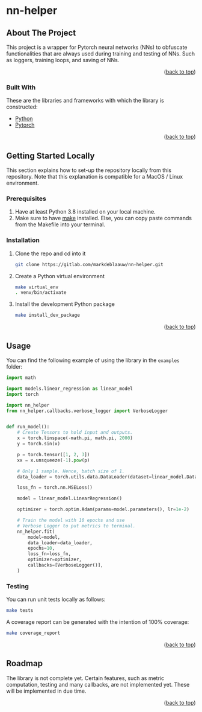 <div id="top"></div>

# nn-helper

<!-- ABOUT THE PROJECT -->
## About The Project

This project is a wrapper for Pytorch neural networks (NNs) to obfuscate functionalities that are always used during training and testing of NNs. Such as loggers, training loops, and saving of NNs.

<p align="right">(<a href="#top">back to top</a>)</p>

### Built With

These are the libraries and frameworks with which the library is constructed:

* [Python](https://python.org/)
* [Pytorch](https://pytorch.org/)

<p align="right">(<a href="#top">back to top</a>)</p>

<!-- GETTING STARTED -->
## Getting Started Locally

This section explains how to set-up the repository locally from this repository. Note that this explanation is compatible for a MacOS / Linux environment.

### Prerequisites

1. Have at least Python 3.8 installed on your local machine.
2. Make sure to have [make](https://www.gnu.org/software/make/) installed. Else, you can copy paste commands from the Makefile into your terminal.

### Installation

1. Clone the repo and cd into it
   ```sh
   git clone https://gitlab.com/markdeblaauw/nn-helper.git
   ```
3. Create a Python virtual environment
    ```sh
    make virtual_env
    . venv/bin/activate
    ```
4. Install the development Python package
    ```sh
    make install_dev_package
    ```

<p align="right">(<a href="#top">back to top</a>)</p>

<!-- USAGE EXAMPLES -->
## Usage
You can find the following example of using the library in the `examples` folder:

```python
import math

import models.linear_regression as linear_model
import torch

import nn_helper
from nn_helper.callbacks.verbose_logger import VerboseLogger


def run_model():
    # Create Tensors to hold input and outputs.
    x = torch.linspace(-math.pi, math.pi, 2000)
    y = torch.sin(x)

    p = torch.tensor([1, 2, 3])
    xx = x.unsqueeze(-1).pow(p)

    # Only 1 sample. Hence, batch size of 1.
    data_loader = torch.utils.data.DataLoader(dataset=linear_model.Dataset(x=xx, y=y), batch_size=1)

    loss_fn = torch.nn.MSELoss()

    model = linear_model.LinearRegression()

    optimizer = torch.optim.Adam(params=model.parameters(), lr=1e-2)

    # Train the model with 10 epochs and use
    # Verbose Logger to put metrics to terminal.
    nn_helper.fit(
        model=model,
        data_loader=data_loader,
        epochs=10,
        loss_fn=loss_fn,
        optimizer=optimizer,
        callbacks=[VerboseLogger()],
    )
```

### Testing

You can run unit tests locally as follows:
```bash
make tests
```

A coverage report can be generated with the intention of 100% coverage:
```bash
make coverage_report
```

<p align="right">(<a href="#top">back to top</a>)</p>

## Roadmap

The library is not complete yet. Certain features, such as metric computation, testing and many callbacks, are not implemented yet. These will be implemented in due time.

<p align="right">(<a href="#top">back to top</a>)</p>
